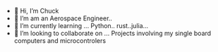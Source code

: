 - 👋 Hi, I’m Chuck
- 👀 I’m am an Aerospace Engineer..
- 🌱 I’m currently learning ... Python.. rust..julia...
- 💞️ I’m looking to collaborate on ... Projects involving my single board computers and microcontrolers

<!---
chouli12/chouli12 is a ✨ special ✨ repository because its `README.md` (this file) appears on your GitHub profile.
You can click the Preview link to take a look at your changes.
--->

